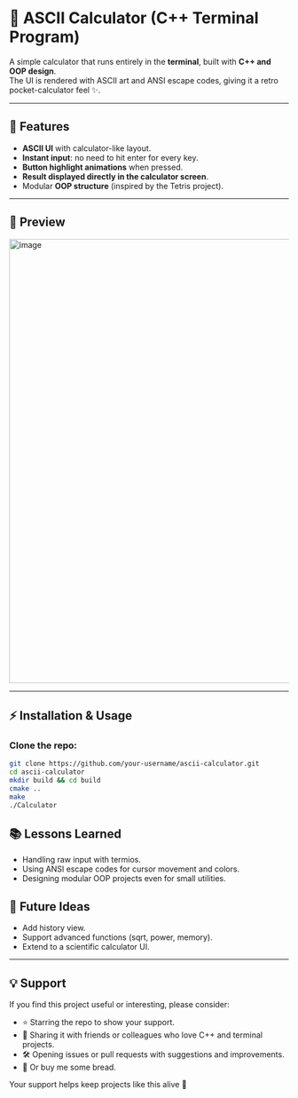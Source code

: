 # 🧮 ASCII Calculator (C++ Terminal Program)

A simple calculator that runs entirely in the **terminal**, built with **C++ and OOP design**.  
The UI is rendered with ASCII art and ANSI escape codes, giving it a retro pocket-calculator feel ✨.  

---

## 🚀 Features
- **ASCII UI** with calculator-like layout.  
- **Instant input**: no need to hit enter for every key.  
- **Button highlight animations** when pressed.  
- **Result displayed directly in the calculator screen**.  
- Modular **OOP structure** (inspired by the Tetris project).  

---

## 📸 Preview

<img width="1027" height="800" alt="image" src="https://github.com/user-attachments/assets/ab33776f-5ed9-49e2-ad36-a0cb78fe6960" />

---

## ⚡ Installation & Usage

### Clone the repo:
```bash
git clone https://github.com/your-username/ascii-calculator.git
cd ascii-calculator
mkdir build && cd build
cmake ..
make
./Calculator
```

## 📚 Lessons Learned

- Handling raw input with termios.
- Using ANSI escape codes for cursor movement and colors.
- Designing modular OOP projects even for small utilities.

## 🌟 Future Ideas

- Add history view.
- Support advanced functions (sqrt, power, memory).
- Extend to a scientific calculator UI.

---

## 💡 Support

If you find this project useful or interesting, please consider:

- ⭐ Starring the repo to show your support.
- 🖤 Sharing it with friends or colleagues who love C++ and terminal projects.
- 🛠️ Opening issues or pull requests with suggestions and improvements.
- 🥖 Or buy me some bread.
  
Your support helps keep projects like this alive 🚀

